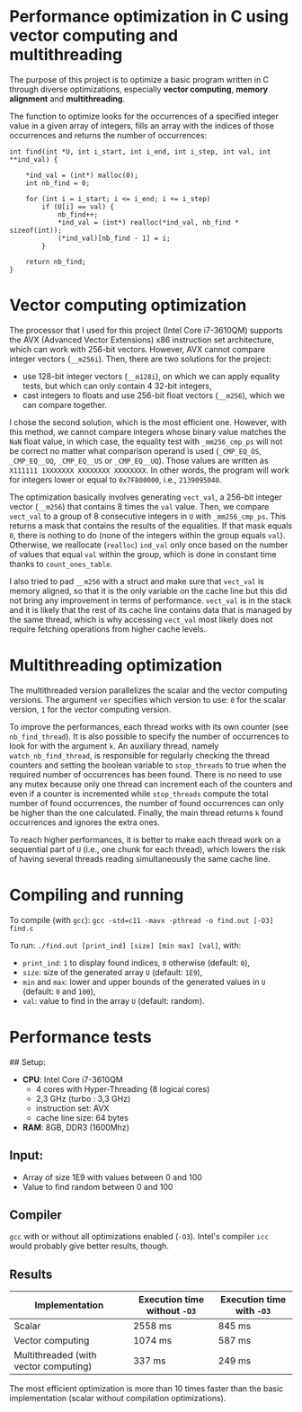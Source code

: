# Performance optimization in C using vector computing and multithreading

The purpose of this project is to optimize a basic program written in C through diverse optimizations, especially **vector computing**, **memory alignment** and **multithreading**.

The function to optimize looks for the occurrences of a specified integer value in a given array of integers, fills an array with the indices of those occurrences and returns the number of occurrences:

```
int find(int *U, int i_start, int i_end, int i_step, int val, int **ind_val) {

    *ind_val = (int*) malloc(0);
    int nb_find = 0;

    for (int i = i_start; i <= i_end; i += i_step)
        if (U[i] == val) {
            nb_find++;
            *ind_val = (int*) realloc(*ind_val, nb_find * sizeof(int));
            (*ind_val)[nb_find - 1] = i;
        }

    return nb_find;
}
```

# Vector computing optimization

The processor that I used for this project (Intel Core i7-3610QM) supports the AVX (Advanced Vector Extensions) x86 instruction set architecture, which can work with 256-bit vectors. However, AVX cannot compare integer vectors (`__m256i`). Then, there are two solutions for the project:

- use 128-bit integer vectors (`__m128i`), on which we can apply equality tests, but which can only contain 4 32-bit integers,
- cast integers to floats and use 256-bit float vectors (`__m256`), which we can compare together.

I chose the second solution, which is the most efficient one. However, with this method, we cannot compare integers whose binary value matches the `NaN` float value, in which case, the equality test with `_mm256_cmp_ps` will not be correct no matter what comparison operand is used (`_CMP_EQ_OS`, `_CMP_EQ__OQ`, `_CMP_EQ__US` or `_CMP_EQ__UQ`). Those values are written as `X111111 1XXXXXXX XXXXXXXX XXXXXXXX`. In other words, the program will work for integers lower or equal to `0x7F800000`, i.e., `2139095040`.

The optimization basically involves generating `vect_val`, a 256-bit integer vector (`__m256`) that contains 8 times the `val` value. Then, we compare `vect_val` to a group of 8 consecutive integers in `U` with `_mm256_cmp_ps`. This returns a mask that contains the results of the equalities. If that mask equals `0`, there is nothing to do (none of the integers within the group equals `val`). Otherwise, we reallocate (`realloc`) `ind_val` only once based on the number of values that equal `val` within the group, which is done in constant time thanks to `count_ones_table`.

I also tried to pad `__m256` with a struct and make sure that `vect_val` is memory aligned, so that it is the only variable on the cache line but this did not bring any improvement in terms of performance. `vect_val` is in the stack and it is likely that the rest of its cache line contains data that is managed by the same thread, which is why accessing `vect_val` most likely does not require fetching operations from higher cache levels.

# Multithreading optimization

The multithreaded version parallelizes the scalar and the vector computing versions. The argument `ver` specifies which version to use: `0` for the scalar version, `1` for the vector computing version.

To improve the performances, each thread works with its own counter (see `nb_find_thread`). It is also possible to specify the number of occurrences to look for with the argument `k`. An auxiliary thread, namely `watch_nb_find_thread`, is responsible for regularly checking the thread counters and setting the boolean variable to `stop_threads` to true when the required number of occurrences has been found. There is no need to use any mutex because only one thread can increment each of the counters and even if a counter is incremented while `stop_threads` compute the total number of found occurrences, the number of found occurrences can only be higher than the one calculated. Finally, the main thread returns `k` found occurrences and ignores the extra ones.

To reach higher performances, it is better to make each thread work on a sequential part of `U` (i.e., one chunk for each thread), which lowers the risk of having several threads reading simultaneously the same cache line.

# Compiling and running

To compile (with `gcc`): `gcc -std=c11 -mavx -pthread -o find.out [-O3] find.c`

To run: `./find.out [print_ind] [size] [min max] [val]`, with:

- `print_ind`: `1` to display found indices, `0` otherwise (default: `0`),
- `size`: size of the generated array `U` (default: `1E9`),
- `min` and `max`: lower and upper bounds of the generated values in `U` (default: `0` and `100`),
- `val`: value to find in the array `U` (default: random).

# Performance tests

## Setup:

- **CPU**: Intel Core i7-3610QM
    - 4 cores with Hyper-Threading (8 logical cores)
    - 2,3 GHz (turbo : 3,3 GHz)
    - instruction set: AVX
    - cache line size: 64 bytes
- **RAM**: 8GB, DDR3 (1600Mhz)

## Input:

- Array of size 1E9 with values between 0 and 100
- Value to find random between 0 and 100

## Compiler

`gcc` with or without all optimizations enabled (`-O3`). Intel's compiler `icc` would probably give better results, though.

## Results

| Implementation                        | Execution time without `-O3` | Execution time with `-O3` |
|---------------------------------------|------------------------------|---------------------------|
| Scalar                                | 2558 ms                      | 845 ms                    |
| Vector computing                      | 1074 ms                      | 587 ms                    |
| Multithreaded (with vector computing) | 337 ms                       | 249 ms                    |

The most efficient optimization is more than 10 times faster than the basic implementation (scalar without compilation optimizations).
